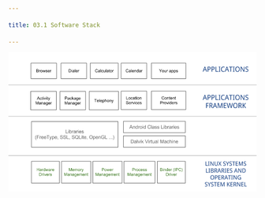 ```yaml
---

title: 03.1 Software Stack

---
```





![android software stack](images/android-architecture.png)

